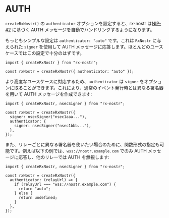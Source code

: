 # AUTH

`createRxNostr()` の `authenticator` オプションを設定すると、rx-nostr は[NIP-42](https://github.com/nostr-protocol/nips/blob/master/42.md) に基づく AUTH メッセージを自動でハンドリングするようになります。

もっともシンプルな設定は `authenticator: "auto"` です。これは `RxNostr` に与えられた `signer` を使用して AUTH メッセージに応答します。ほとんどのユースケースではこの設定で十分のはずです。

```ts:line-numbers
import { createRxNostr } from "rx-nostr";

const rxNostr = createRxNostr({ authenticator: "auto" });
```

より高度なユースケースに対応するため、`authenticator` は `signer` をオプションに取ることができます。これにより、通常のイベント発行時とは異なる署名器を用いて AUTH メッセージを作成できます:

```ts:line-numbers
import { createRxNostr, nsecSigner } from "rx-nostr";

const rxNostr = createRxNostr({
  signer: nsecSigner("nsec1aaa..."),
  authenticator: {
    signer: nsecSigner("nsec1bbb..."),
  },
});
```

また、リレーごとに異なる署名器を使いたい場合のために、関数形式の指定も可能です。例えば以下の例では、`wss://nostr.example.com` でのみ AUTH メッセージに応答し、他のリレーでは AUTH を無視します:

```ts:line-numbers
import { createRxNostr, nsecSigner } from "rx-nostr";

const rxNostr = createRxNostr({
  authenticator: (relayUrl) => {
    if (relayUrl === "wss://nostr.example.com") {
      return "auto";
    } else {
      return undefined;
    }
  },
});
```

